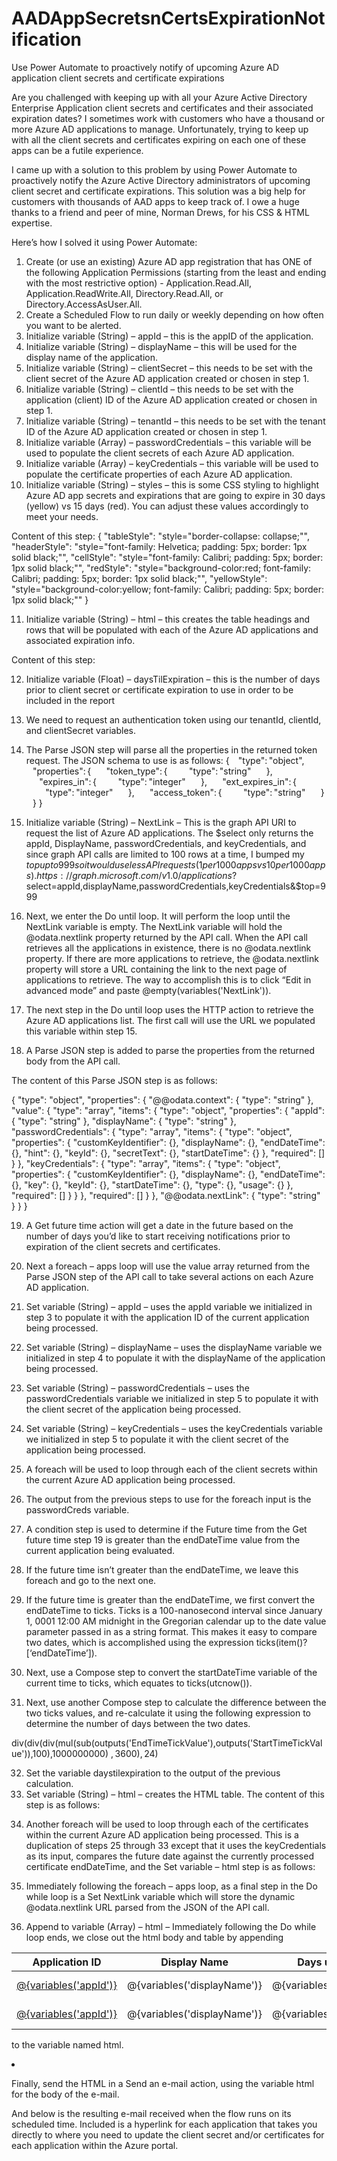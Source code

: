 # AADAppSecretsnCertsExpirationNotification

Use Power Automate to proactively notify of upcoming Azure AD application client secrets and certificate expirations 
 
Are you challenged with keeping up with all your Azure Active Directory Enterprise Application client secrets and certificates and their associated expiration dates? 
I sometimes work with customers who have a thousand or more Azure AD applications to manage. Unfortunately, trying to keep up with all the client secrets and certificates expiring on each one of these apps can be a futile experience.   

I came up with a solution to this problem by using Power Automate to proactively notify the Azure Active Directory administrators of upcoming client secret and certificate expirations. This solution was a big help for customers with thousands of AAD apps to keep track of.  I owe a huge thanks to a friend and peer of mine, Norman Drews, for his CSS & HTML expertise. 

Here’s how I solved it using Power Automate: 
 
1.	Create (or use an existing) Azure AD app registration that has ONE of the following Application Permissions (starting from the least and ending with the most restrictive option) -  Application.Read.All, Application.ReadWrite.All, Directory.Read.All, or Directory.AccessAsUser.All.  
2.	Create a Scheduled Flow to run daily or weekly depending on how often you want to be alerted.   
3.	Initialize variable (String) – appId – this is the appID of the application. 
4.	Initialize variable (String) – displayName – this will be used for the display name of the application. 
5.	Initialize variable (String) – clientSecret – this needs to be set with the client secret of the Azure AD application created or chosen in step 1. 
6.	Initialize variable (String) – clientId – this needs to be set with the application (client) ID of the Azure AD application created or chosen in step 1. 
7.	Initialize variable (String) – tenantId – this needs to be set with the tenant ID of the Azure AD application created or chosen in step 1. 
8.	Initialize variable (Array) – passwordCredentials – this variable will be used to populate the client secrets of each Azure AD application. 
9.	Initialize variable (Array) – keyCredentials – this variable will be used to populate the certificate properties of each Azure AD application. 
10.	Initialize variable (String) – styles – this is some CSS styling to highlight Azure AD app secrets and expirations that are going to expire in 30 days (yellow) vs 15 days (red).  You can adjust these values accordingly to meet your needs. 
 
Content of this step: 
{ 
  "tableStyle": "style=\"border-collapse: collapse;\"", 
  "headerStyle": "style=\"font-family: Helvetica; padding: 5px; border: 1px solid black;\"", 
  "cellStyle": "style=\"font-family: Calibri; padding: 5px; border: 1px solid black;\"", 
  "redStyle": "style=\"background-color:red; font-family: Calibri; padding: 5px; border: 1px solid black;\"", 
  "yellowStyle": "style=\"background-color:yellow; font-family: Calibri; padding: 5px; border: 1px solid black;\"" 
} 
 
11.	Initialize variable (String) – html – this creates the table headings and rows that will be populated with each of the Azure AD applications and associated expiration info. 
 
Content of this step: 
 
<table @{variables('styles').tableStyle}><thead><th @{variables('styles').headerStyle}>Application ID</th><th @{variables('styles').headerStyle}>Display Name</th><th @{variables('styles').headerStyle}>Days until Expiration</th><th @{variables('styles').headerStyle}>Type</th><th @{variables('styles').headerStyle}>Expiration Date</th></thead><tbody> 
 
12.	Initialize variable (Float) – daysTilExpiration – this is the number of days prior to client secret or certificate expiration to use in order to be included in the report 
13.	We need to request an authentication token using our tenantId, clientId, and clientSecret variables. 
  
14.	The Parse JSON step will parse all the properties in the returned token request. 
The JSON schema to use is as follows: 
{ 
    "type": "object", 
    "properties": { 
        "token_type": { 
            "type": "string" 
        }, 
        "expires_in": { 
            "type": "integer" 
        }, 
        "ext_expires_in": { 
            "type": "integer" 
        }, 
        "access_token": { 
            "type": "string" 
        } 
    } 
} 
 
  
 
15.	Initialize variable (String) – NextLink – This is the graph API URI to request the list of Azure AD applications.  The $select only returns the appId, DisplayName, passwordCredentials, and keyCredentials, and since graph API calls are limited to 100 rows at a time, I bumped my $top up to 999 so it would use less API requests (1 per 1000 apps vs 10 per 1000 apps). 
https://graph.microsoft.com/v1.0/applications?$select=appId,displayName,passwordCredentials,keyCredentials&$top=999 
16.	Next, we enter the Do until loop. It will perform the loop until the NextLink variable is empty.  The NextLink variable will hold the @odata.nextlink property returned by the API call. When the API call retrieves all the applications in existence, there is no @odata.nextlink property.  If there are more applications to retrieve, the @odata.nextlink property will store a URL containing the link to the next page of applications to retrieve. The way to accomplish this is to click “Edit in advanced mode” and paste @empty(variables('NextLink')). 
  
17.	The next step in the Do until loop uses the HTTP action to retrieve the Azure AD applications list.  The first call will use the URL we populated this variable within step 15. 
18.	A Parse JSON step is added to parse the properties from the returned body from the API call. 

The content of this Parse JSON step is as follows:

{
    "type": "object",
    "properties": {
        "@@odata.context": {
            "type": "string"
        },
        "value": {
            "type": "array",
            "items": {
                "type": "object",
                "properties": {
                    "appId": {
                        "type": "string"
                    },
                    "displayName": {
                        "type": "string"
                    },
                    "passwordCredentials": {
                        "type": "array",
                        "items": {
                            "type": "object",
                            "properties": {
                                "customKeyIdentifier": {},
                                "displayName": {},
                                "endDateTime": {},
                                "hint": {},
                                "keyId": {},
                                "secretText": {},
                                "startDateTime": {}
                            },
                            "required": []
                        }
                    },
                    "keyCredentials": {
                        "type": "array",
                        "items": {
                            "type": "object",
                            "properties": {
                                "customKeyIdentifier": {},
                                "displayName": {},
                                "endDateTime": {},
                                "key": {},
                                "keyId": {},
                                "startDateTime": {},
                                "type": {},
                                "usage": {}
                            },
                            "required": []
                        }
                    }
                },
                "required": []
            }
        },
        "@@odata.nextLink": {
            "type": "string"
        }
    }
}

19.	A Get future time action will get a date in the future based on the number of days you’d like to start receiving notifications prior to expiration of the client secrets and certificates. 
20.	Next a foreach – apps loop will use the value array returned from the Parse JSON step of the API call to take several actions on each Azure AD application. 
  
21.	Set variable (String) – appId – uses the appId variable we initialized in step 3 to populate it with the application ID of the current application being processed. 
22.	Set variable (String) – displayName – uses the displayName variable we initialized in step 4 to populate it with the displayName of the application being processed. 
23.	Set variable (String) – passwordCredentials – uses the passwordCredentials variable we initialized in step 5 to populate it with the client secret of the application being processed. 
24.	Set variable (String) – keyCredentials – uses the keyCredentials variable we initialized in step 5 to populate it with the client secret of the application being processed. 
25.	A foreach will be used to loop through each of the client secrets within the current Azure AD application being processed. 
  
26.	The output from the previous steps to use for the foreach input is the passwordCreds variable.  
27.	A condition step is used to determine if the Future time from the Get future time step 19 is greater than the endDateTime value from the current application being evaluated. 
28.	If the future time isn’t greater than the endDateTime, we leave this foreach and go to the next one. 
29.	If the future time is greater than the endDateTime, we first convert the endDateTime to ticks. Ticks is a 100-nanosecond interval since January 1, 0001 12:00 AM midnight in the Gregorian calendar up to the date value parameter passed in as a string format. This makes it easy to compare two dates, which is accomplished using the expression ticks(item()?[‘endDateTime’]). 
30.	Next, use a Compose step to convert the startDateTime variable of the current time to ticks, which equates to ticks(utcnow()). 
31.	Next, use another Compose step to calculate the difference between the two ticks values, and re-calculate it using the following expression to determine the number of days between the two dates. 

div(div(div(mul(sub(outputs('EndTimeTickValue'),outputs('StartTimeTickValue')),100),1000000000) , 3600), 24) 

32.	Set the variable daystilexpiration to the output of the previous calculation. 
33.	Set variable (String) – html – creates the HTML table.  The content of this step is as follows: 
 
<tr><td @{variables('styles').cellStyle}><a href="https://ms.portal.azure.com/#blade/Microsoft_AAD_RegisteredApps/ApplicationMenuBlade/Credentials/appId/@{variables('appId')}/isMSAApp/">@{variables('appId')}</a></td><td @{variables('styles').cellStyle}>@{variables('displayName')}</td><td @{if(less(variables('daystilexpiration'),15),variables('styles').redStyle,if(less(variables('daystilexpiration'),30),variables('styles').yellowStyle,variables('styles').cellStyle))}>@{variables('daystilexpiration')} </td><td @{variables('styles').cellStyle}>Secret</td><td @{variables('styles').cellStyle}>@{formatDateTime(item()?['endDateTime'],'g')}</td></tr> 
 
34.	Another foreach will be used to loop through each of the certificates within the current Azure AD application being processed.  This is a duplication of steps 25 through 33 except that it uses the keyCredentials as its input, compares the future date against the currently processed certificate endDateTime, and the Set variable – html step is as follows: 
 
<tr><td @{variables('styles').cellStyle}><a href="https://ms.portal.azure.com/#blade/Microsoft_AAD_RegisteredApps/ApplicationMenuBlade/Credentials/appId/@{variables('appId')}/isMSAApp/">@{variables('appId')}</a></td><td @{variables('styles').cellStyle}>@{variables('displayName')}</td><td @{if(less(variables('daystilexpiration'), 15), variables('styles').redStyle, if(less(variables('daystilexpiration'), 30), variables('styles').yellowStyle, variables('styles').cellStyle))}>@{variables('daystilexpiration')} </td><td @{variables('styles').cellStyle}>Certificate</td><td @{variables('styles').cellStyle}>@{formatDateTime(item()?['endDateTime'], 'g')}</td></tr> 
 
  
 
35.	Immediately following the foreach – apps loop, as a final step in the Do while loop is a Set NextLink variable which will store the dynamic @odata.nextlink URL parsed from the JSON of the API call. 
36.	Append to variable (Array) – html – Immediately following the Do while loop ends, we close out the html body and table by appending <tbody></table> to the variable named html. 

 

37.	Finally, send the HTML in a Send an e-mail action, using the variable html for the body of the e-mail. 
   
And below is the resulting e-mail received when the flow runs on its scheduled time.  Included is a hyperlink for each application that takes you directly to where you need to update the client secret and/or certificates for each application within the Azure portal. 

  

